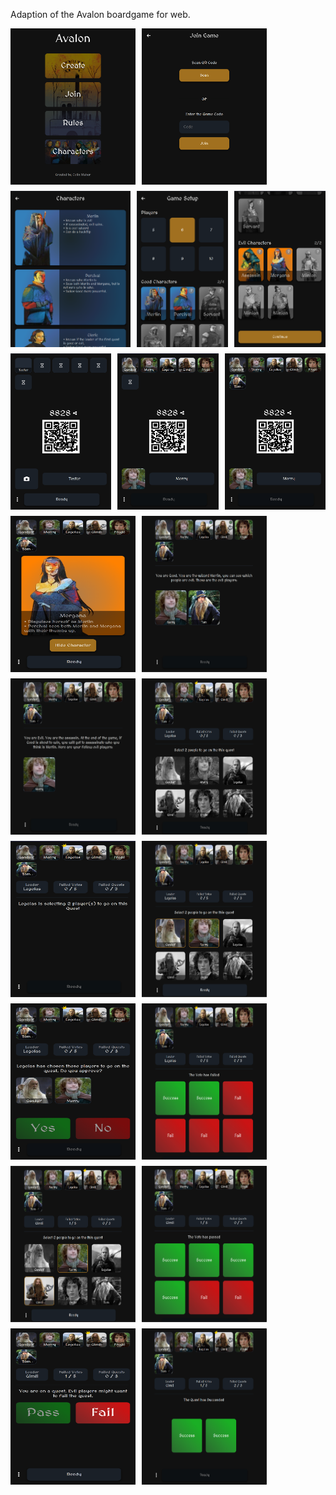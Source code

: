 Adaption of the Avalon boardgame for web.

<div style="width: 100%; display: flex; flex-direction: row; flex-wrap: wrap; gap: 10px;">
  <img src="/screenshots/1.png" style="display: flex; flex: 1; max-width: 200px; height: 250px;">
  <img src="/screenshots/2.png" style="display: flex; flex: 1; max-width: 200px; height: 250px;">
  <img src="/screenshots/3.png" style="display: flex; flex: 1; max-width: 200px; height: 250px;">
  <img src="/screenshots/4.png" style="display: flex; flex: 1; max-width: 200px; height: 250px;">
  <img src="/screenshots/5.png" style="display: flex; flex: 1; max-width: 200px; height: 250px;">
  <img src="/screenshots/6.png" style="display: flex; flex: 1; max-width: 200px; height: 250px;">
  <img src="/screenshots/7.png" style="display: flex; flex: 1; max-width: 200px; height: 250px;">
  <img src="/screenshots/8.png" style="display: flex; flex: 1; max-width: 200px; height: 250px;">
  <img src="/screenshots/9.png" style="display: flex; flex: 1; max-width: 200px; height: 250px;">
  <img src="/screenshots/10.png" style="display: flex; flex: 1; max-width: 200px; height: 250px;">
  <img src="/screenshots/11.png" style="display: flex; flex: 1; max-width: 200px; height: 250px;">
  <img src="/screenshots/12.png" style="display: flex; flex: 1; max-width: 200px; height: 250px;">
  <img src="/screenshots/13.png" style="display: flex; flex: 1; max-width: 200px; height: 250px;">
  <img src="/screenshots/14.png" style="display: flex; flex: 1; max-width: 200px; height: 250px;">
  <img src="/screenshots/15.png" style="display: flex; flex: 1; max-width: 200px; height: 250px;">
  <img src="/screenshots/16.png" style="display: flex; flex: 1; max-width: 200px; height: 250px;">
  <img src="/screenshots/17.png" style="display: flex; flex: 1; max-width: 200px; height: 250px;">
  <img src="/screenshots/18.png" style="display: flex; flex: 1; max-width: 200px; height: 250px;">
  <img src="/screenshots/19.png" style="display: flex; flex: 1; max-width: 200px; height: 250px;">
  <img src="/screenshots/20.png" style="display: flex; flex: 1; max-width: 200px; height: 250px;">
</div>
